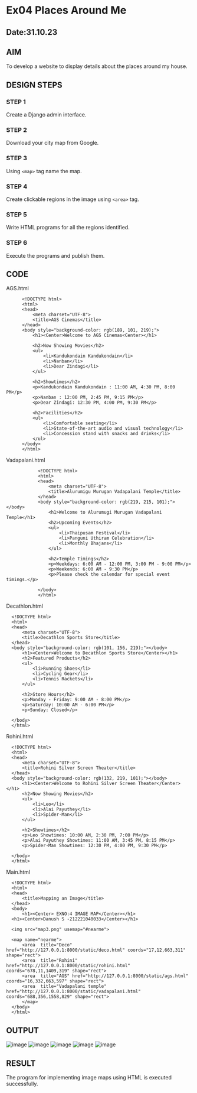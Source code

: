 # Ex04 Places Around Me
## Date:31.10.23
## AIM
To develop a website to display details about the places around my house.

## DESIGN STEPS

### STEP 1
Create a Django admin interface.

### STEP 2
Download your city map from Google.

### STEP 3
Using ```<map>``` tag name the map.

### STEP 4
Create clickable regions in the image using ```<area>``` tag.

### STEP 5
Write HTML programs for all the regions identified.

### STEP 6
Execute the programs and publish them.

## CODE
AGS.html
```
      <!DOCTYPE html>
      <html>
      <head>
          <meta charset="UTF-8">
          <title>AGS Cinemas</title>
      </head>
      <body style="background-color: rgb(189, 101, 219);">
          <h1><Center>Welcome to AGS Cinemas<Center></h1>
          
          <h2>Now Showing Movies</h2>
          <ul>
              <li>Kandukondain Kandukondain</li>
              <li>Nanban</li>
              <li>Dear Zindagi</li>
          </ul>
          
          <h2>Showtimes</h2>
          <p>Kandukondain Kandukondain : 11:00 AM, 4:30 PM, 8:00 PM</p>
          <p>Nanban : 12:00 PM, 2:45 PM, 9:15 PM</p>
          <p>Dear Zindagi: 12:30 PM, 4:00 PM, 9:30 PM</p>
          
          <h2>Facilities</h2>
          <ul>
              <li>Comfortable seating</li>
              <li>State-of-the-art audio and visual technology</li>
              <li>Concession stand with snacks and drinks</li>
          </ul>
      </body>
      </html>
```
Vadapalani.html
```
            <!DOCTYPE html>
            <html>
            <head>
                <meta charset="UTF-8">
                <title>Alurumigu Murugan Vadapalani Temple</title>
            </head>
            <body style="background-color: rgb(219, 215, 101);"></body>
                <h1>Welcome to Alurumugi Murugan Vadapalani Temple</h1>
                <h2>Upcoming Events</h2>
                <ul>
                    <li>Thaipusam Festival</li>
                    <li>Panguni Uthiram Celebration</li>
                    <li>Monthly Bhajans</li>
                </ul>
                
                <h2>Temple Timings</h2>
                <p>Weekdays: 6:00 AM - 12:00 PM, 3:00 PM - 9:00 PM</p>
                <p>Weekends: 6:00 AM - 9:30 PM</p>
                <p>Please check the calendar for special event timings.</p>
                
            </body>
            </html>
```
Decathlon.html
```
  <!DOCTYPE html>
  <html>
  <head>
      <meta charset="UTF-8">
      <title>Decathlon Sports Store</title>
  </head>
  <body style="background-color: rgb(101, 156, 219);"></body>
      <h1><Center>Welcome to Decathlon Sports Store</Center></h1>
      <h2>Featured Products</h2>
      <ul>
          <li>Running Shoes</li>
          <li>Cycling Gear</li>
          <li>Tennis Rackets</li>
      </ul>
      
      <h2>Store Hours</h2>
      <p>Monday - Friday: 9:00 AM - 8:00 PM</p>
      <p>Saturday: 10:00 AM - 6:00 PM</p>
      <p>Sunday: Closed</p>
      
  </body>
  </html>
```
Rohini.html
```
  <!DOCTYPE html>
  <html>
  <head>
      <meta charset="UTF-8">
      <title>Rohini Silver Screen Theater</title>
  </head>
  <body style="background-color: rgb(132, 219, 101);"></body>
      <h1><Center>Welcome to Rohini Silver Screen Theater</Center></h1>
      <h2>Now Showing Movies</h2>
      <ul>
          <li>Leo</li>
          <li>Alai Payuthey</li>
          <li>Spider-Man</li>
      </ul>
      
      <h2>Showtimes</h2>
      <p>Leo Showtimes: 10:00 AM, 2:30 PM, 7:00 PM</p>
      <p>Alai Payuthey Showtimes: 11:00 AM, 3:45 PM, 8:15 PM</p>
      <p>Spider-Man Showtimes: 12:30 PM, 4:00 PM, 9:30 PM</p>
      
  </body>
  </html>
```
Main.html
```
  <!DOCTYPE html>
  <html>
  <head>
      <title>Mapping an Image</title>
  </head>
  <body>
      <h1><Center> EXNO:4 IMAGE MAP</Center></h1>
  <h1><Center>Danush S -212221040033</Center></h1>
  
  <img src="map3.png" usemap="#nearme">
  
  <map name="nearme">
      <area  title="Deco" href="http://127.0.0.1:8000/static/deco.html" coords="17,12,663,311" shape="rect">
      <area  title="Rohini" href="http://127.0.0.1:8000/static/rohini.html" coords="678,11,1409,319" shape="rect">
      <area  title="AGS" href="http://127.0.0.1:8000/static/ags.html" coords="16,332,663,597" shape="rect">
      <area  title="Vadapalani temple" href="http://127.0.0.1:8000/static/vadapalani.html" coords="688,356,1558,829" shape="rect">
      </map>
  </body>
  </html>
  ```

## OUTPUT
![image](https://github.com/Boobeshkrishna/NearMe/assets/141472052/b26302de-d732-43f6-901b-70677f0a0c8b)
![image](https://github.com/Boobeshkrishna/NearMe/assets/141472052/b3522471-7419-4362-a03f-223889120a4f)
![image](https://github.com/Boobeshkrishna/NearMe/assets/141472052/dc02cdaf-2268-4ac5-aba5-7e72eac90d0e)
![image](https://github.com/Boobeshkrishna/NearMe/assets/141472052/ec336651-8a45-410a-9ed4-56b015d89e27)
![image](https://github.com/Boobeshkrishna/NearMe/assets/141472052/790898f3-4da2-4c95-93fb-10c7aaaa4888)

## RESULT
The program for implementing image maps using HTML is executed successfully.

